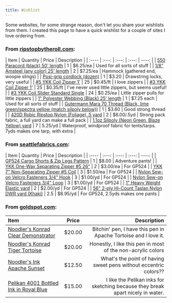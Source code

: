 ```yaml
---
title: Wishlist
---
```


Some websites, for some strange reason, don't let you share your wishlists from them. I created this page to have a quick wishlist for a couple of sites I love ordering from.

### From [ripstopbytheroll.com](https://www.ripstopbytheroll.com):

| Item | Quantity | Price | Description |
| :---- | :---: | :---: | :---: | ----: |
| [550 Paracord (black) 50' length](https://ripstopbytheroll.com/collections/non-spliceable-cordage/products/sterling-rope-550-type-iii-paracord-50?variant=16527203713) | 1 | $6.25/ea | Used for all sorts of stuff |
| [1/8" Amsteel (any color) 25' length](https://ripstopbytheroll.com/collections/spliceable-cordage/products/amsteel?variant=5208778497) | 2 | $7.25/ea | Hammock (gathered end, woopie slings) |
| [Posi-grip cordlock (dozen)](https://ripstopbytheroll.com/products/posi-grip-cordlock?variant=3975161025) | 1 | $3.20 | Drawstring locks, very useful |
| [#5 YKK Coil Zipper 1'](https://ripstopbytheroll.com/collections/coil-zipper/products/ykk-coil-zipper?variant=19657037249) | 25 | $0.45/ft | I love zippers |
| [#3 YKK Coil Zipper 1'](https://ripstopbytheroll.com/collections/coil-zipper/products/ykk-coil-zipper?variant=5975308673) | 25 | $0.35/ft | I've never used little zippers, but seems useful! |
| [#3 YKK Coil Slider Standard Single](https://ripstopbytheroll.com/collections/coil-sliders/products/ykk-coil-slider?variant=19657479041) | 24 | $0.25/ea | Little zipper pulls for little zippers |
| [1" Polyester Webbing (Black) 25' length](https://ripstopbytheroll.com/collections/webbing/products/1-polyester-webbing-1500-lbs-black) | 1 | $7.25 each | Used for all sorts of stuff |
| [Gutermann Mara 70 Thread (Black, lime green/spectra yellow (match silpoly below))](https://ripstopbytheroll.com/collections/thread-tools-repair/products/gutermann-mara-70?variant=1072513937) | 1 | $3.60 | Good strong thread |
| [420D Robic Ripstop Nylon (Foliage) .5 yard](https://ripstopbytheroll.com/collections/robic/products/420d-robic?variant=18632565249) | 2 | $6.00/.5yd | Strong pack fabric, a full yard can make a full pack |
| [1.1oz Silpoly (Neon Green, Blaze Yellow) yard](https://ripstopbytheroll.com/collections/tarp-shelter-fabric/products/1-1-oz-silpoly?variant=29271267981) | 7 | 5.25/yd | Waterproof, windproof fabric for tents/tarps. 7yds makes one tarp, with extra |

### From [seattlefabrics.com](https://www.seattlefabrics.com):

| Item | Quantity | Price | Description |
| :---- | :---: | :---: | :---: | ----: |
| [GP524 Cargo Shorts & Zip Legs Pattern](https://www.seattlefabrics.com/GP524-CARGO-SHORTS-ZIP-LEGS-PATTERN_p_712.html) | 1 | $8.00 | Adventure pants! |
| [YKK One-Way Separating Zipper #5 26"](https://www.seattlefabrics.com/YKKreg-One-Way-Separating-Zipper-5-Coil_p_448.html) | 2 | $3.00/ea | For GP524 |
| [YKK 7" Non-Separating Zipper #5 Coil](https://www.seattlefabrics.com/YKKreg-7-Non-Separating-Zipper-5_p_466.html) | 3 | $1.50/ea | For GP524 |
| [Nylon Sew-on Velcro Fasteners 3/4" Hook](https://www.seattlefabrics.com/Nylon-Sew-on-VELCROreg-Brand-Fasteners_p_444.html) | 3 | $1.00/yd | For GP524 |
| [Nylon Sew-on Velcro Fasteners 3/4" Loop](https://www.seattlefabrics.com/Nylon-Sew-on-VELCROreg-Brand-Fasteners_p_444.html) | 3 | $1.00/yd | For GP524 |
| [1" Heavy Weight Elastic yard](https://www.seattlefabrics.com/1-Heavy-Weight-Elastic-200-yard_p_262.html) | 2 | $2.00/yd | For GP524 |
| [56" 2-ply Hi-Count Taslan Nylon DWR yard (Khaki)](https://www.seattlefabrics.com/56-2-Ply-Hi-Count-Taslan-Nylon-DWR-895-linear-yard_p_108.html) | 2.5 | $8.95/yd | For GP524, 2.5yds makes one pants |

### From [goldspot.com](https://www.goldspot.com):

| Item | Price | Description |
| :---- | :---: | ----: |
| [Noodler's Konrad Clear Demonstrator](https://goldspot.com/products/noodlers-ink-konrad-flex-clear-demo-fountain-pen) | $20.00 | Bitchin' pen, I have this pen in Apache Tortoise and I love it. |
| [Noodler's Konrad Tiger Tortoise](https://goldspot.com/products/noodlers-ink-konrad-flex-tiger-tortoise-fountain-pen) | $20.00 | Honestly, I like this pen in most of the non-acrylic colors |
| [Noodler's Ink Apache Sunset](https://goldspot.com/products/noodlers-ink-refills-apache-sunset-bottled-ink) | $12.50 | What's the point of having sweet pens without eccentric colors?? |
| [Pelikan 4001 Bottled Ink in Royal Blue](https://goldspot.com/products/pelikan-refills-royal-blue-2-oz-bottled-ink) | $15.00 | I like the Pelikan inks for sketching because they break apart nicely in water. |
